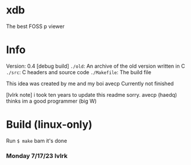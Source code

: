 # xdb
The best FOSS p viewer

# Info
Version: 0.4 [debug build]
`./old`: An archive of the old version written in C
`./src`: C headers and source code
`./Makefile`: The build file

This idea was created by me and my boi avecp
Currently not finished

[lvlrk note] i took ten years to update this readme sorry. avecp (haedq) thinks im a good programmer (big W)

# Build (linux-only)
Run `$ make`
bam it's done

### Monday 7/17/23 lvlrk
